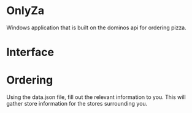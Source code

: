 # OnlyZa
Windows application that is built on the dominos api for ordering pizza. 

# Interface

# Ordering
Using the data.json file, fill out the relevant information to you. This will gather store information for the stores surrounding you.



